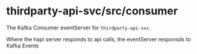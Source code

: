 # thirdparty-api-svc/src/consumer

The Kafka Consumer eventServer for `thirdparty-api-svc`.

Where the hapi server responds to api calls, the eventServer responsds to Kafka Events